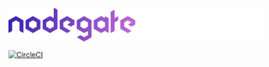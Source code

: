 ![nodegate](documentation/assets/logo-50.png)

[![CircleCI][circleci-badge]][circleci-url]

[circleci-badge]: https://circleci.com/gh/weekendesk/nodegate.svg?style=shield
[circleci-url]: https://circleci.com/gh/weekendesk/nodegate

